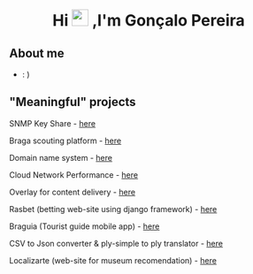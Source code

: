 
<h1 align="center"> Hi <img src="https://img.icons8.com/emoji/48/000000/waving-hand-emoji.png" width=30> ,I'm Gonçalo Pereira </h1>

## About me

-  : )


## "Meaningful" projects 

SNMP Key Share - [here](https://github.com/realRunlo/SNMPKeyShare)

Braga scouting platform - [here](https://github.com/realRunlo/BragaScoutingPlatform)

Domain name system - [here](https://github.com/realRunlo/DNS)

Cloud Network Performance - [here](https://github.com/realRunlo/CNP)

Overlay for content delivery - [here](https://github.com/simaocunha71/streaming-esr)

Rasbet (betting web-site using django framework) - [here](https://github.com/realRunlo/rasbet)

Braguia (Tourist guide mobile app) - [here](https://github.com/simaocunha71/BraGuia)

CSV to Json converter & ply-simple to ply translator - [here](https://github.com/realRunlo/PL)

Localizarte (web-site for museum recomendation) - [here](https://github.com/surumkata/addandSEEK-localizarte)








